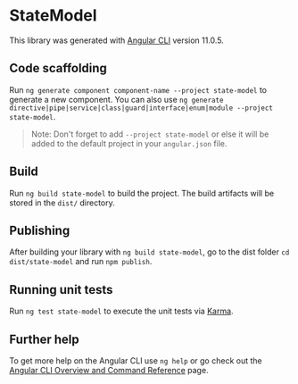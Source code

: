 # StateModel

This library was generated with [Angular CLI](https://github.com/angular/angular-cli) version 11.0.5.

## Code scaffolding

Run `ng generate component component-name --project state-model` to generate a new component. You can also use `ng generate directive|pipe|service|class|guard|interface|enum|module --project state-model`.
> Note: Don't forget to add `--project state-model` or else it will be added to the default project in your `angular.json` file. 

## Build

Run `ng build state-model` to build the project. The build artifacts will be stored in the `dist/` directory.

## Publishing

After building your library with `ng build state-model`, go to the dist folder `cd dist/state-model` and run `npm publish`.

## Running unit tests

Run `ng test state-model` to execute the unit tests via [Karma](https://karma-runner.github.io).

## Further help

To get more help on the Angular CLI use `ng help` or go check out the [Angular CLI Overview and Command Reference](https://angular.io/cli) page.
